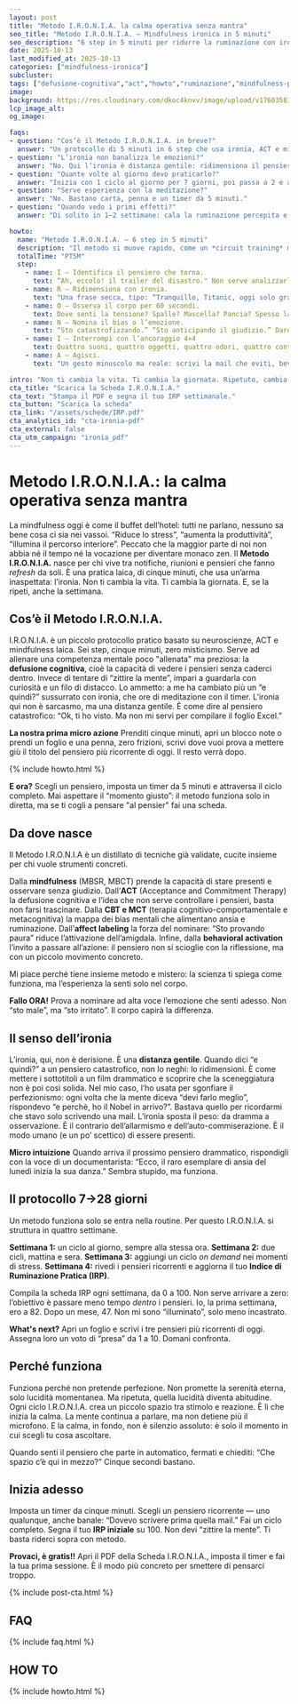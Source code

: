 ```yaml
---
layout: post
title: "Metodo I.R.O.N.I.A. la calma operativa senza mantra"
seo_title: "Metodo I.R.O.N.I.A. — Mindfulness ironica in 5 minuti"
seo_description: "6 step in 5 minuti per ridurre la ruminazione con ironia. ACT, mindfulness laica e micro-azioni concrete. Niente guru, solo metodo."
date: 2025-10-13
last_modified_at: 2025-10-13
categories: ["mindfulness-ironica"]
subcluster:
tags: ["defusione-cognitiva","act","howto","ruminazione","mindfulness-pratica", "cornerstone"]
image: 
background: https://res.cloudinary.com/dkoc4knvv/image/upload/v1760358159/pexels-elletakesphotos-1549280_fc23l0.jpg
lcp_image_alt: 
og_image: 

faqs:
- question: "Cos’è il Metodo I.R.O.N.I.A. in breve?"
  answer: "Un protocollo di 5 minuti in 6 step che usa ironia, ACT e mindfulness per ridurre la presa dei pensieri ricorrenti."
- question: "L’ironia non banalizza le emozioni?"
  answer: "No. Qui l’ironia è distanza gentile: ridimensiona il pensiero senza negarlo."
- question: "Quante volte al giorno devo praticarlo?"
  answer: "Inizia con 1 ciclo al giorno per 7 giorni, poi passa a 2 e aggiungi un ciclo on demand nelle settimane successive."
- question: "Serve esperienza con la meditazione?"
  answer: "No. Bastano carta, penna e un timer da 5 minuti."
- question: "Quando vedo i primi effetti?"
  answer: "Di solito in 1–2 settimane: cala la ruminazione percepita e aumentano le micro-azioni utili."

howto:
  name: "Metodo I.R.O.N.I.A. — 6 step in 5 minuti"
  description: "Il metodo si muove rapido, come un *circuit training* mentale. Ogni step dura 30–60 secondi. Il ciclo completo: 5 minuti. Eccoli."
  totalTime: "PT5M"
  step:
    - name: I – Identifica il pensiero che torna.
      text: “Ah, eccolo! il trailer del disastro." Non serve analizzarlo, basta riconoscerlo, ma riconoscerlo è la parte più difficile di tutto il processo. Nel mio quotidiano ho notato che già chiamare per nome un pensiero lo depotenzia, come se perdesse il costume da supereroe tragico.
    - name: R – Ridimensiona con ironia.
      text: "Una frase secca, tipo: “Tranquillo, Titanic, oggi solo grandine leggera.” L’ironia alleggerisce il tono e restituisce lucidità."
    - name: O – Osserva il corpo per 60 secondi.
      text: Dove senti la tensione? Spalle? Mascella? Pancia? Spesso la mente urla perché il corpo è già contratto.
    - name: N – Nomina il bias o l’emozione.
      text: “Sto catastrofizzando.” “Sto anticipando il giudizio.” Dare un nome è come accendere la luce in una stanza. La paura resta, ma smette di sembrare infinita.
    - name: I – Interrompi con l’ancoraggio 4×4
      text: Quattro suoni, quattro oggetti, quattro odori, quattro contatti fisici. È il modo più rapido per tornare nel presente.
    - name: A – Agisci.
      text: "Un gesto minuscolo ma reale: scrivi la mail che eviti, bevi un bicchiere d’acqua, esci sul balcone. Il cervello capisce l’azione meglio di qualsiasi consiglio motivazionale."

intro: "Non ti cambia la vita. Ti cambia la giornata. Ripetuto, cambia la settimana."
cta_title: "Scarica la Scheda I.R.O.N.I.A."
cta_text: "Stampa il PDF e segna il tuo IRP settimanale."
cta_button: "Scarica la scheda"
cta_link: "/assets/schede/IRP.pdf"
cta_analytics_id: "cta-ironia-pdf"
cta_external: false
cta_utm_campaign: "ironia_pdf" 
---
```


# **Metodo I.R.O.N.I.A.: la calma operativa senza mantra**

La mindfulness oggi è come il buffet dell’hotel: tutti ne parlano, nessuno sa bene cosa ci sia nei vassoi. “Riduce lo stress”, “aumenta la produttività”, “illumina il percorso interiore”. Peccato che la maggior parte di noi non abbia né il tempo né la vocazione per diventare monaco zen.
Il **Metodo I.R.O.N.I.A.** nasce per chi vive tra notifiche, riunioni e pensieri che fanno *refresh* da soli. È una pratica laica, di cinque minuti, che usa un’arma inaspettata: l’ironia.
Non ti cambia la vita. Ti cambia la giornata. E, se la ripeti, anche la settimana.

## **Cos’è il Metodo I.R.O.N.I.A.**

I.R.O.N.I.A. è un piccolo protocollo pratico basato su neuroscienze, ACT e mindfulness laica. Sei step, cinque minuti, zero misticismo.
Serve ad allenare una competenza mentale poco "allenata" ma preziosa: la **defusione cognitiva**, cioè la capacità di vedere i pensieri senza caderci dentro.
Invece di tentare di “zittire la mente”, impari a guardarla con curiosità e un filo di distacco. Lo ammetto: a me ha cambiato più un “e quindi?” sussurrato con ironia, che ore di meditazione con il timer.
L’ironia qui non è sarcasmo, ma una distanza gentile. È come dire al pensiero catastrofico: “Ok, ti ho visto. Ma non mi servi per compilare il foglio Excel.”

**La nostra prima micro azione**
Prenditi cinque minuti, apri un blocco note o prendi un foglio e una penna, zero frizioni, scrivi dove vuoi prova a mettere giù il titolo del pensiero più ricorrente di oggi. Il resto verrà dopo.

{% include howto.html %}

**E ora?**
Scegli un pensiero, imposta un timer da 5 minuti e attraversa il ciclo completo. Mai aspettare il “momento giusto”: il metodo funziona solo in diretta, ma se ti cogli a pensare "al pensier" fai una scheda.


## **Da dove nasce**

Il Metodo I.R.O.N.I.A è un distillato di tecniche già validate, cucite insieme per chi vuole strumenti concreti.

Dalla **mindfulness** (MBSR, MBCT) prende la capacità di stare presenti e osservare senza giudizio.
Dall’**ACT** (Acceptance and Commitment Therapy) la defusione cognitiva e l’idea che non serve controllare i pensieri, basta non farsi trascinare.
Dalla **CBT e MCT** (terapia cognitivo-comportamentale e metacognitiva) la mappa dei bias mentali che alimentano ansia e ruminazione.
Dall’**affect labeling** la forza del nominare: “Sto provando paura” riduce l’attivazione dell’amigdala.
Infine, dalla **behavioral activation** l’invito a passare all’azione: il pensiero non si scioglie con la riflessione, ma con un piccolo movimento concreto.

Mi piace perché tiene insieme metodo e mistero: la scienza ti spiega come funziona, ma l’esperienza la senti solo nel corpo.

**Fallo ORA!**
Prova a nominare ad alta voce l’emozione che senti adesso. Non “sto male”, ma “sto irritato”. Il corpo capirà la differenza.

## **Il senso dell’ironia**

L’ironia, qui, non è derisione. È una **distanza gentile**.
Quando dici “e quindi?” a un pensiero catastrofico, non lo neghi: lo ridimensioni. È come mettere i sottotitoli a un film drammatico e scoprire che la sceneggiatura non è poi così solida.
Nel mio caso, l’ho usata per sgonfiare il perfezionismo: ogni volta che la mente diceva “devi farlo meglio”, rispondevo “e perchè, ho il Nobel in arrivo?”. Bastava quello per ricordarmi che stavo solo scrivendo una mail.
L’ironia sposta il peso: da dramma a osservazione. È il contrario dell’allarmismo e dell’auto-commiserazione. È il modo umano (e un po’ scettico) di essere presenti.

**Micro intuizione**
Quando arriva il prossimo pensiero drammatico, rispondigli con la voce di un documentarista: “Ecco, il raro esemplare di ansia del lunedì inizia la sua danza.” Sembra stupido, ma funziona.

## **Il protocollo 7→28 giorni**

Un metodo funziona solo se entra nella routine. Per questo I.R.O.N.I.A. si struttura in quattro settimane.

**Settimana 1:** un ciclo al giorno, sempre alla stessa ora.
**Settimana 2:** due cicli, mattina e sera.
**Settimana 3:** aggiungi un ciclo *on demand* nei momenti di stress.
**Settimana 4:** rivedi i pensieri ricorrenti e aggiorna il tuo **Indice di Ruminazione Pratica (IRP)**.

Compila la scheda IRP ogni settimana, da 0 a 100. Non serve arrivare a zero: l’obiettivo è passare meno tempo *dentro* i pensieri.
Io, la prima settimana, ero a 82. Dopo un mese, 47. Non mi sono “illuminato”, solo meno incastrato.

**What's next?**
Apri un foglio e scrivi i tre pensieri più ricorrenti di oggi. Assegna loro un voto di “presa” da 1 a 10. Domani confronta.

## **Perché funziona**

Funziona perché non pretende perfezione. Non promette la serenità eterna, solo lucidità momentanea. Ma ripetuta, quella lucidità diventa abitudine.
Ogni ciclo I.R.O.N.I.A. crea un piccolo spazio tra stimolo e reazione. È lì che inizia la calma.
La mente continua a parlare, ma non detiene più il microfono.
E la calma, in fondo, non è silenzio assoluto: è solo il momento in cui scegli tu cosa ascoltare.

Quando senti il pensiero che parte in automatico, fermati e chiediti: “Che spazio c’è qui in mezzo?” Cinque secondi bastano.

## **Inizia adesso**

Imposta un timer da cinque minuti.
Scegli un pensiero ricorrente — uno qualunque, anche banale: “Dovevo scrivere prima quella mail.”
Fai un ciclo completo.
Segna il tuo **IRP iniziale** su 100.
Non devi “zittire la mente”. Ti basta riderci sopra con metodo.

**Provaci, è gratis!!**
Apri il PDF della Scheda I.R.O.N.I.A., imposta il timer e fai la tua prima sessione. È il modo più concreto per smettere di pensarci troppo.


{% include post-cta.html %}

## FAQ

{% include faq.html %}

## HOW TO

{% include howto.html %}


